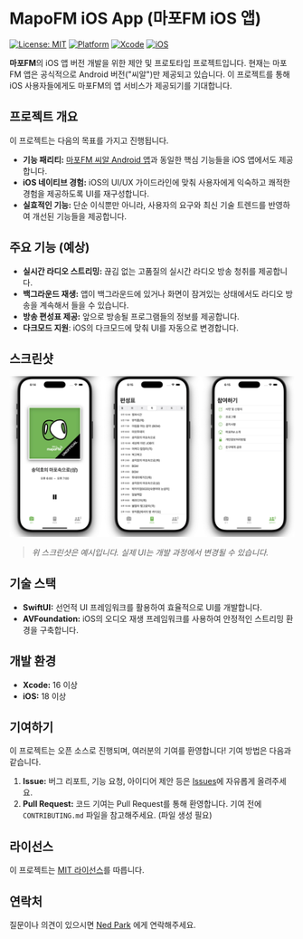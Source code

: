 # MapoFM iOS App (마포FM iOS 앱)

[![License: MIT](https://img.shields.io/badge/License-MIT-yellow.svg)](https://opensource.org/licenses/MIT)
[![Platform](https://img.shields.io/badge/platform-iOS-blue.svg)](https://developer.apple.com/ios/)
[![Xcode](https://img.shields.io/badge/Xcode-16+-blue.svg)](https://developer.apple.com/xcode/)
[![iOS](https://img.shields.io/badge/iOS-18+-blue.svg)](https://www.apple.com/ios/ios-18/)

**마포FM**의 iOS 앱 버전 개발을 위한 제안 및 프로토타입 프로젝트입니다.  현재는 마포FM 앱은 공식적으로 Android 버전("씨알")만 제공되고 있습니다. 이 프로젝트를 통해 iOS 사용자들에게도 마포FM의 앱 서비스가 제공되기를 기대합니다.

## 프로젝트 개요

이 프로젝트는 다음의 목표를 가지고 진행됩니다.

- **기능 패리티:** [마포FM 씨알 Android 앱](https://play.google.com/store/apps/details?id=net.mapofm.musicapp)과 동일한 핵심 기능들을 iOS 앱에서도 제공합니다.
- **iOS 네이티브 경험:** iOS의 UI/UX 가이드라인에 맞춰 사용자에게 익숙하고 쾌적한 경험을 제공하도록 UI를 재구성합니다.
- **실효적인 기능:** 단순 이식뿐만 아니라, 사용자의 요구와 최신 기술 트렌드를 반영하여 개선된 기능들을 제공합니다.

## 주요 기능 (예상)

- **실시간 라디오 스트리밍:** 끊김 없는 고품질의 실시간 라디오 방송 청취를 제공합니다.
- **백그라운드 재생:** 앱이 백그라운드에 있거나 화면이 잠겨있는 상태에서도 라디오 방송을 계속해서 들을 수 있습니다.
- **방송 편성표 제공:** 앞으로 방송될 프로그램들의 정보를 제공합니다.
- **다크모드 지원**: iOS의 다크모드에 맞춰 UI를 자동으로 변경합니다.

## 스크린샷

![Screenshot](screenshot.jpg)

> *위 스크린샷은 예시입니다. 실제 UI는 개발 과정에서 변경될 수 있습니다.*

## 기술 스택

- **SwiftUI:** 선언적 UI 프레임워크를 활용하여 효율적으로 UI를 개발합니다.
- **AVFoundation:** iOS의 오디오 재생 프레임워크를 사용하여 안정적인 스트리밍 환경을 구축합니다.

## 개발 환경

- **Xcode:** 16 이상
- **iOS:** 18 이상

## 기여하기

이 프로젝트는 오픈 소스로 진행되며, 여러분의 기여를 환영합니다! 기여 방법은 다음과 같습니다.

1. **Issue:** 버그 리포트, 기능 요청, 아이디어 제안 등은 [Issues](https://github.com/your-username/MapoFM-iOS/issues)에 자유롭게 올려주세요.
2. **Pull Request:** 코드 기여는 Pull Request를 통해 환영합니다. 기여 전에 `CONTRIBUTING.md` 파일을 참고해주세요. (파일 생성 필요)

## 라이선스

이 프로젝트는 [MIT 라이선스](LICENSE)를 따릅니다.

## 연락처

질문이나 의견이 있으시면 [Ned Park](https://africastart.com) 에게 연락해주세요.
